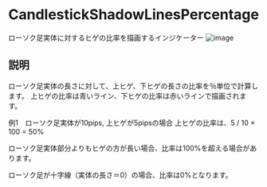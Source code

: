 # CandlestickShadowLinesPercentage
ローソク足実体に対するヒゲの比率を描画するインジケーター
![image](https://user-images.githubusercontent.com/14832366/35762212-63d8e92a-08d6-11e8-836c-7ed62aedbd87.png)

## 説明
ローソク足実体の長さに対して、上ヒゲ、下ヒゲの長さの比率を％単位で計算します。
上ヒゲの比率は青いライン、下ヒゲの比率は赤いラインで描画されます。

例1　ローソク足実体が10pips, 上ヒゲが5pipsの場合
上ヒゲの比率は、5 / 10 × 100 = 50%

ローソク足実体部分よりもヒゲの方が長い場合、比率は100%を超える場合があります。

ローソク足が十字線（実体の長さ＝0）の場合、比率は0%となります。
